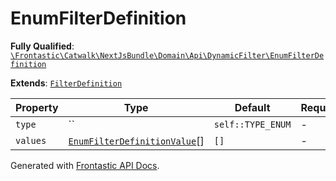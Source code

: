 #  EnumFilterDefinition

**Fully Qualified**: [`\Frontastic\Catwalk\NextJsBundle\Domain\Api\DynamicFilter\EnumFilterDefinition`](../../../../../../src/php/NextJsBundle/Domain/Api/DynamicFilter/EnumFilterDefinition.php)

**Extends**: [`FilterDefinition`](FilterDefinition.md)

Property|Type|Default|Required|Description
--------|----|-------|--------|-----------
`type` | `` | `self::TYPE_ENUM` | - | 
`values` | [`EnumFilterDefinitionValue`](EnumFilterDefinitionValue.md)[] | `[]` | - | 

Generated with [Frontastic API Docs](https://github.com/FrontasticGmbH/apidocs).
